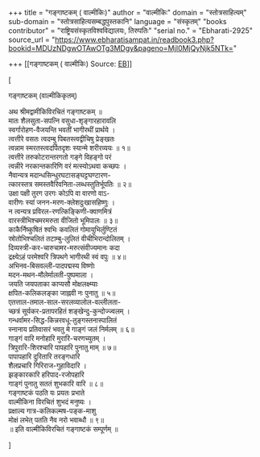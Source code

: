 +++
title = "गङ्गाष्टकम् ( वाल्मीकिः)"
author = "वाल्मीकिः"
domain = "स्तोत्रसाहित्यम्"
sub-domain = "स्तोत्रसाहित्यसम्बद्धपुस्तकानि"
language = "संस्कृतम्"
"books contributor" = "राष्ट्रियसंस्कृतविश्वविद्यालयः, तिरुपतिः"
"serial no." = "Ebharati-2925"
source_url = "https://www.ebharatisampat.in/readbook3.php?bookid=MDUzNDgwOTAwOTg3MDgy&pageno=MjI0MjQyNjk5NTk="

+++
[[गङ्गाष्टकम् ( वाल्मीकिः)	Source: [EB](https://www.ebharatisampat.in/readbook3.php?bookid=MDUzNDgwOTAwOTg3MDgy&pageno=MjI0MjQyNjk5NTk=)]]

\[














गङ्गाष्टकम् (वाल्मीकिकृतम्)


अथ श्रीमद्वामीकिविरचितं गङ्गाष्टकम् ॥  
मातः शैलसुता-सपत्नि वसुधा-शृङ्गारहारावलि  
स्वर्गारोहण-वैजयन्ति भवतीं भागीरथीं प्रार्थये ।  
त्वत्तीरे वसतः त्वदम्बु पिबतस्त्वद्वीचिषु प्रेङ्खतः  
त्वन्नाम स्मरतस्त्वदर्पितदृशः स्यान्मे शरीरव्ययः ॥ १॥  
त्वत्तीरे तरुकोटरान्तरगतो गङ्गे विहङ्गो परं  
त्वन्नीरे नरकान्तकारिणि वरं मत्स्योऽथवा कच्छपः ।  
नैवान्यत्र मदान्धसिन्धुरघटासङ्घट्टघण्टारण-  
त्कारस्तत्र समस्तवैरिवनिता-लब्धस्तुतिर्भूपतिः ॥ २॥  
उक्षा पक्षी तुरग उरगः कोऽपि वा वारणो वाऽ-  
वारीणः स्यां जनन-मरण-क्लेशदुःखासहिष्णुः ।  
न त्वन्यत्र प्रविरल-रणत्किङ्किणी-क्वाणमित्रं  
वारस्त्रीभिश्चमरमरुता वीजितो भूमिपालः ॥ ३॥  
काकैर्निष्कुषितं श्वभिः कवलितं गोमायुभिर्लुण्टितं  
स्रोतोभिश्चलितं तटाम्बु-लुलितं वीचीभिरान्दोलितम् ।  
दिव्यस्त्री-कर-चारुचामर-मरुत्संवीज्यमानः कदा  
द्रक्ष्येऽहं परमेश्वरि त्रिपथगे भागीरथी स्वं वपुः ॥ ४॥  
अभिनव-बिसवल्ली-पादपद्मस्य विष्णोः  
मदन-मथन-मौलेर्मालती-पुष्पमाला ।  
जयति जयपताका काप्यसौ मोक्षलक्ष्म्याः  
क्षपित-कलिकलङ्का जाह्नवी नः पुनातु ॥ ५॥  
एतत्ताल-तमाल-साल-सरलव्यालोल-वल्लीलता-  
च्छत्रं सूर्यकर-प्रतापरहितं शङ्खेन्दु-कुन्दोज्ज्वलम् ।  
गन्धर्वामर-सिद्ध-किन्नरवधू-तुङ्गस्तनास्पालितं  
स्नानाय प्रतिवासरं भवतु मे गाङ्गं जलं निर्मलम् ॥ ६॥  
गाङ्गं वारि मनोहारि मुरारि-चरणच्युतम् ।  
त्रिपुरारि-शिरश्चारि पापहारि पुनातु माम् ॥ ७॥  
पापापहारि दुरितारि तरङ्गधारि  
शैलप्रचारि गिरिराज-गुहाविदारि ।  
झङ्कारकारि हरिपाद-रजोपहारि  
गाङ्गं पुनातु सततं शुभकारि वारि ॥ ८॥  
गङ्गाष्टकं पठति यः प्रयतः प्रभाते  
वाल्मीकिना विरचितं शुभदं मनुष्यः ।  
प्रक्षाल्य गात्र-कलिकल्मष-पङ्क-माशु  
मोक्षं लभेत् पतति नैव नरो भवाब्धौ ॥ ९॥  
॥ इति वाल्मीकिविरचितं गङ्गाष्टकं सम्पूर्णम् ॥












\]
